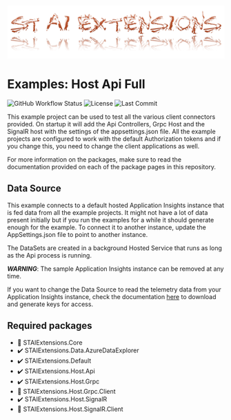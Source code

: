 ![Logo](https://github.com/TrevorMare/STAIExtensions/blob/15fe0579e00cfa9763671fc33816c7251e933a7b/src/STAIExtensions/Resources/logo_full.png?raw=true)

# Examples: Host Api Full

![GitHub Workflow Status](https://img.shields.io/github/workflow/status/TrevorMare/STAIExtensions/.NET?style=for-the-badge)
![License](https://img.shields.io/github/license/trevormare/staiextensions?style=for-the-badge)
![Last Commit](https://img.shields.io/github/last-commit/trevormare/staiextensions?style=for-the-badge)

This example project can be used to test all the various client connectors provided. 
On startup it will add the Api Controllers, Grpc Host and the SignalR host with the settings
of the appsettings.json file. All the example projects are configured to work with the default
Authorization tokens and if you change this, you need to change the client applications as well.

For more information on the packages, make sure to read the documentation provided on
each of the package pages in this repository.

## Data Source
This example connects to a default hosted Application Insights instance that is fed data
from all the example projects. It might not have a lot of data present initially but if you run the examples
for a while it should generate enough for the example. To connect it to another instance, update the AppSettings.json file to point to another instance.

The DataSets are created in a background Hosted Service that runs as long as the Api process is running.

***WARNING***: The sample Application Insights instance can be removed at any time.

If you want to change the Data Source to read the telemetry data from your Application Insights instance,
check the documentation [here](https://github.com/TrevorMare/STAIExtensions/tree/main/src/STAIExtensions/STAIExtensions.Data.AzureDataExplorer)
to download and generate keys for access.

## Required packages

- :black_square_button: STAIExtensions.Core
- :heavy_check_mark: STAIExtensions.Data.AzureDataExplorer
- :heavy_check_mark: STAIExtensions.Default
- :heavy_check_mark: STAIExtensions.Host.Api
- :heavy_check_mark: STAIExtensions.Host.Grpc
- :black_square_button: STAIExtensions.Host.Grpc.Client
- :heavy_check_mark: STAIExtensions.Host.SignalR
- :black_square_button: STAIExtensions.Host.SignalR.Client